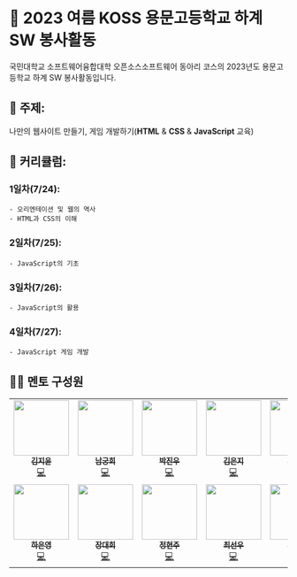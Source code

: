 # 📖 2023 여름 KOSS 용문고등학교 하계 SW 봉사활동

국민대학교 소프트웨어융합대학 오픈소스소프트웨어 동아리 코스의 2023년도 용문고등학교 하계 SW 봉사활동입니다.

## 🎯 주제:

나만의 웹사이트 만들기, 게임 개발하기(**HTML** & **CSS** & **JavaScript** 교육) <br>

## 📅 커리큘럼:

### 1일차(7/24):

    - 오리엔테이션 및 웹의 역사
    - HTML과 CSS의 이해

### 2일차(7/25):

    - JavaScript의 기초

### 3일차(7/26):

    - JavaScript의 활용

### 4일차(7/27):

    - JavaScript 게임 개발
    

## 🧑‍🏫 멘토 구성원
<table>
  <tr>
    <td align="center"><a href="https://github.com/Kim-Jiyun"><img src="https://avatars.githubusercontent.com/u/84488029?v=4" width="100px;" alt=""/><br /><sub><b>김지윤</b></sub></a><br /><a href="https://github.com/Kim-Jiyun" title="Code">💻</a></td>
    <td align="center"><a href="https://github.com/HeeNamgoong"><img src="https://avatars.githubusercontent.com/u/104904309?v=4" width="100px;" alt=""/><br /><sub><b>남궁희</b></sub></a><br /><a href="https://github.com/HeeNamgoong" title="Code">💻</a></td>
    <td align="center"><a href="https://github.com/bentshrimp"><img src="https://avatars.githubusercontent.com/u/39232867?v=4" width="100px;" alt=""/><br /><sub><b>박진우</b></sub></a><br /><a href="https://github.com/bentshrimp" title="Code">💻</a></td>  
    <td align="center"><a href="https://github.com/hyni03"><img src="https://avatars.githubusercontent.com/u/47711027?v=4" width="100px;" alt=""/><br /><sub><b>김은지</b></sub></a><br /><a href="https://github.com/hyni03" title="Code">💻</a></td>
    <td align="center"><a href="https://github.com/kmu-hyunwoo"><img src="https://avatars.githubusercontent.com/u/126188520?v=4" width="100px;" alt=""/><br /><sub><b>조현우</b></sub></a><br /><a href="https://github.com/kmu-hyunwoo" title="Code">💻</a></td>
    <td align="center"><a href="https://github.com/inqueue0979"><img src="https://avatars.githubusercontent.com/u/69336138?v=4" width="100px;" alt=""/><br /><sub><b>조원재</b></sub></a><br /><a href="https://github.com/inqueue0979" title="Code">💻</a></td>
    <td align="center"><a href="https://github.com/jooya38"><img src="https://avatars.githubusercontent.com/u/107492177?v=4" width="100px;" alt=""/><br /><sub><b>황연주</b></sub></a><br /><a href="https://github.com/jooya38" title="Code">💻</a></td>
  </tr>
  <tr>
    <td align="center"><a href="https://github.com/nnyouung"><img src="https://avatars.githubusercontent.com/u/104901660?v=4" width="100px;" alt=""/><br /><sub><b>하은영</b></sub></a><br /><a href="https://github.com/nnyouung" title="Code">💻</a></td>
    <td align="center"><a href="https://github.com/daeheejang"><img src="https://avatars.githubusercontent.com/u/84303422?v=4" width="100px;" alt=""/><br /><sub><b>장대희</b></sub></a><br /><a href="https://github.com/daeheejang" title="Code">💻</a></td>
    <td align="center"><a href="https://github.com/jhj04"><img src="https://avatars.githubusercontent.com/u/129846546?v=4" width="100px;" alt=""/><br /><sub><b>정현주</b></sub></a><br /><a href="https://github.com/jhj04" title="Code">💻</a></td>
    <td align="center"><a href="https://github.com/woonsango"><img src="https://avatars.githubusercontent.com/u/105338988?v=4" width="100px;" alt=""/><br /><sub><b>최선우</b></sub></a><br /><a href="https://github.com/woonsango" title="Code">💻</a></td>
    <td align="center"><a href="https://github.com/baeseeun0214"><img src="https://avatars.githubusercontent.com/u/113420137?v=4" width="100px;" alt=""/><br /><sub><b>배세은</b></sub></a><br /><a href="https://github.com/baeseeun0214" title="Code">💻</a></td>
    <td align="center"><a href="https://github.com/bringcode"><img src="https://avatars.githubusercontent.com/u/79398104?v=4" width="100px;" alt=""/><br /><sub><b>오우진</b></sub></a><br /><a href="https://github.com/bringcode" title="Code">💻</a></td>
    <td align="center"><a href="https://github.com/YimTaeKeun"><img src="https://avatars.githubusercontent.com/u/46028234?v=4" width="100px;" alt=""/><br /><sub><b>임태근</b></sub></a><br /><a href="https://github.com/YimTaeKeun" title="Code">💻</a></td>
  </tr>
</table>
